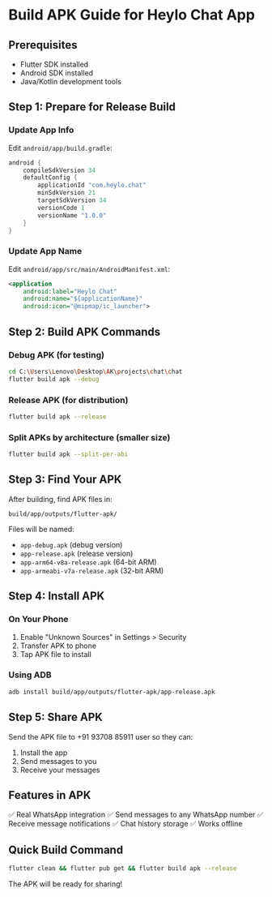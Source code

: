 # Build APK Guide for Heylo Chat App

## Prerequisites
- Flutter SDK installed
- Android SDK installed
- Java/Kotlin development tools

## Step 1: Prepare for Release Build

### Update App Info
Edit `android/app/build.gradle`:
```gradle
android {
    compileSdkVersion 34
    defaultConfig {
        applicationId "com.heylo.chat"
        minSdkVersion 21
        targetSdkVersion 34
        versionCode 1
        versionName "1.0.0"
    }
}
```

### Update App Name
Edit `android/app/src/main/AndroidManifest.xml`:
```xml
<application
    android:label="Heylo Chat"
    android:name="${applicationName}"
    android:icon="@mipmap/ic_launcher">
```

## Step 2: Build APK Commands

### Debug APK (for testing)
```bash
cd C:\Users\Lenovo\Desktop\AK\projects\chat\chat
flutter build apk --debug
```

### Release APK (for distribution)
```bash
flutter build apk --release
```

### Split APKs by architecture (smaller size)
```bash
flutter build apk --split-per-abi
```

## Step 3: Find Your APK
After building, find APK files in:
```
build/app/outputs/flutter-apk/
```

Files will be named:
- `app-debug.apk` (debug version)
- `app-release.apk` (release version)
- `app-arm64-v8a-release.apk` (64-bit ARM)
- `app-armeabi-v7a-release.apk` (32-bit ARM)

## Step 4: Install APK

### On Your Phone
1. Enable "Unknown Sources" in Settings > Security
2. Transfer APK to phone
3. Tap APK file to install

### Using ADB
```bash
adb install build/app/outputs/flutter-apk/app-release.apk
```

## Step 5: Share APK
Send the APK file to +91 93708 85911 user so they can:
1. Install the app
2. Send messages to you
3. Receive your messages

## Features in APK
✅ Real WhatsApp integration
✅ Send messages to any WhatsApp number
✅ Receive message notifications
✅ Chat history storage
✅ Works offline

## Quick Build Command
```bash
flutter clean && flutter pub get && flutter build apk --release
```

The APK will be ready for sharing!